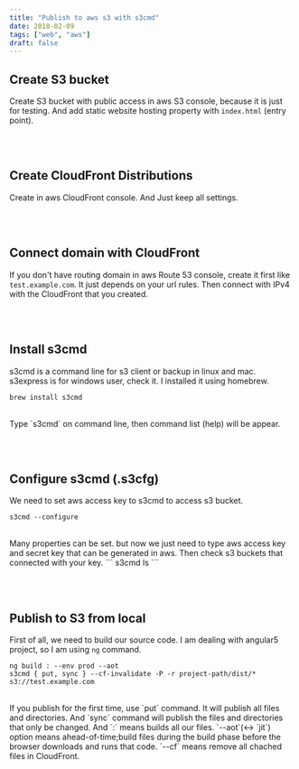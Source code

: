 ```yaml
---
title: "Publish to aws s3 with s3cmd"
date: 2018-02-09
tags: ["web", "aws"]
draft: false
---
```


## Create S3 bucket

Create S3 bucket with public access in aws S3 console, because it is just for testing. And add static website hosting property with `index.html` (entry point).

<br><br>

## Create CloudFront Distributions

Create in aws CloudFront console. And Just keep all settings.

<br><br>

## Connect domain with CloudFront

If you don't have routing domain in aws Route 53 console, create it first like `test.example.com`. It just depends on your url rules. Then connect with IPv4 with the CloudFront that you created.

<br><br>

## Install s3cmd

s3cmd is a command line for s3 client or backup in linux and mac. s3express is for windows user, check it. I installed it using homebrew.

```
brew install s3cmd
```

<br>
Type `s3cmd` on command line, then command list (help) will be appear.

<br><br>

## Configure s3cmd (.s3cfg)

We need to set aws access key to s3cmd to access s3 bucket.

```
s3cmd --configure
```

<br>
Many properties can be set. but now we just need to type aws access key and secret key that can be generated in aws. Then check s3 buckets that connected with your key.
```
s3cmd ls
```

<br><br>

## Publish to S3 from local

First of all, we need to build our source code. I am dealing with angular5 project, so I am using `ng` command.

```
ng build : --env prod --aot
s3cmd { put, sync } --cf-invalidate -P -r project-path/dist/* s3://test.example.com
```

<br>
If you publish for the first time, use `put` command. It will publish all files and directories. And `sync` command will publish the files and directories that only be changed. And `:` means builds all our files. `--aot`(<-> `jit`) option means ahead-of-time;build files during the build phase before the browser downloads and runs that code. `--cf` means remove all chached files in CloudFront.

